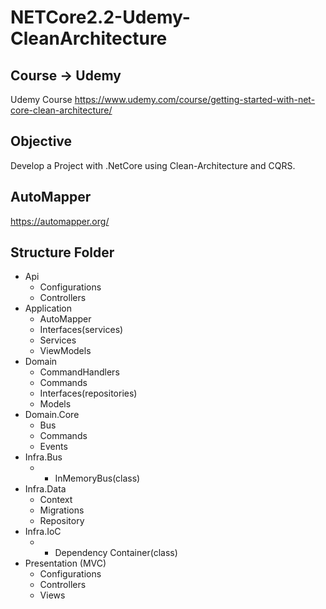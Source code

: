 # NETCore2.2-Udemy-CleanArchitecture

## Course -> Udemy
Udemy Course
https://www.udemy.com/course/getting-started-with-net-core-clean-architecture/

## Objective
Develop a Project with .NetCore using Clean-Architecture and CQRS.

## AutoMapper
https://automapper.org/

## Structure Folder
- Api
  - Configurations
  - Controllers
- Application
  - AutoMapper
  - Interfaces(services)
  - Services
  - ViewModels
- Domain
  - CommandHandlers
  - Commands
  - Interfaces(repositories)
  - Models
- Domain.Core
  - Bus
  - Commands
  - Events
- Infra.Bus
  - * InMemoryBus(class)
- Infra.Data
   - Context
   - Migrations
   - Repository
- Infra.IoC
   - * Dependency Container(class)
- Presentation (MVC)
   - Configurations
   - Controllers
   - Views
   

